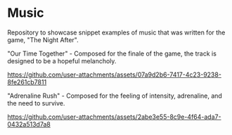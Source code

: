 # Music
Repository to showcase snippet examples of music that was written for the game, "The Night After". 

"Our Time Together" - Composed for the finale of the game, the track is designed to be a hopeful melancholy.

https://github.com/user-attachments/assets/07a9d2b6-7417-4c23-9238-8fe261cb7811

"Adrenaline Rush" - Composed for the feeling of intensity, adrenaline, and the need to survive.

https://github.com/user-attachments/assets/2abe3e55-8c9e-4f64-ada7-0432a513d7a8
